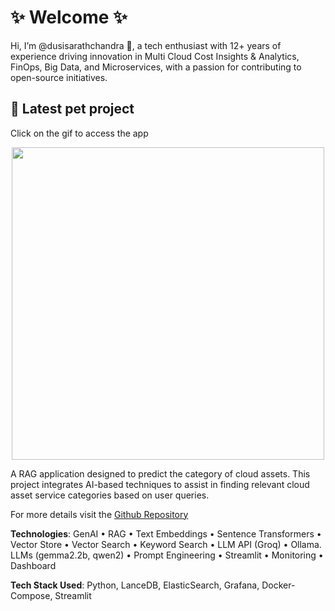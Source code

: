 # ✨ Welcome ✨

Hi, I’m @dusisarathchandra 👋, a tech enthusiast with 12+ years of experience driving innovation in Multi Cloud Cost Insights & Analytics, FinOps, Big Data, and Microservices, with a passion for contributing to open-source initiatives.

## :pushpin: Latest pet project
Click on the gif to access the app
<p align="center">
  <a href="https://llm-rag-cloud-asset-service-categorization.streamlit.app/" target="_blank">
    <img src="https://github.com/dusisarathchandra/llm-RAG-cloud-asset-service-categorization/blob/main/setup-docs/cloud-asset-service-categorizer_small.gif" width="500">
  </a>
</p>

A RAG application designed to predict the category of cloud assets. This project integrates AI-based techniques to assist in finding relevant cloud asset service categories based on user queries.

For more details visit the [Github Repository](https://github.com/dusisarathchandra/llm-RAG-cloud-asset-service-categorization/tree/main)

**Technologies**: GenAI • RAG • Text Embeddings • Sentence Transformers • Vector Store • Vector Search • Keyword Search • LLM API (Groq) • Ollama. LLMs (gemma2.2b, qwen2) • Prompt Engineering • Streamlit • Monitoring • Dashboard

**Tech Stack Used**: Python, LanceDB, ElasticSearch, Grafana, Docker-Compose, Streamlit
<!---
dusisarathchandra/dusisarathchandra is a ✨ special ✨ repository because its `README.md` (this file) appears on your GitHub profile.
You can click the Preview link to take a look at your changes.
--->
